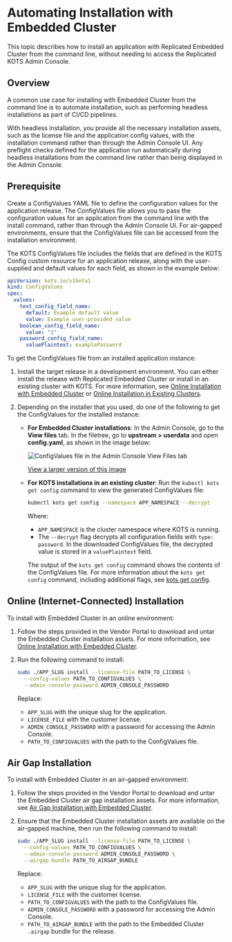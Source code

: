 # Automating Installation with Embedded Cluster

This topic describes how to install an application with Replicated Embedded Cluster from the command line, without needing to access the Replicated KOTS Admin Console.

## Overview

A common use case for installing with Embedded Cluster from the command line is to automate installation, such as performing headless installations as part of CI/CD pipelines.

With headless installation, you provide all the necessary installation assets, such as the license file and the application config values, with the installation command rather than through the Admin Console UI. Any preflight checks defined for the application run automatically during headless installations from the command line rather than being displayed in the Admin Console.

## Prerequisite

Create a ConfigValues YAML file to define the configuration values for the application release. The ConfigValues file allows you to pass the configuration values for an application from the command line with the install command, rather than through the Admin Console UI. For air-gapped environments, ensure that the ConfigValues file can be accessed from the installation environment. 

The KOTS ConfigValues file includes the fields that are defined in the KOTS Config custom resource for an application release, along with the user-supplied and default values for each field, as shown in the example below:

```yaml
apiVersion: kots.io/v1beta1
kind: ConfigValues
spec:
  values:
    text_config_field_name:
      default: Example default value
      value: Example user-provided value
    boolean_config_field_name:
      value: "1"
    password_config_field_name:
      valuePlaintext: examplePassword
```

To get the ConfigValues file from an installed application instance:

1. Install the target release in a development environment. You can either install the release with Replicated Embedded Cluster or install in an existing cluster with KOTS. For more information, see [Online Installation with Embedded Cluster](/enterprise/installing-embedded) or [Online Installation in Existing Clusters](/enterprise/installing-existing-cluster).

1. Depending on the installer that you used, do one of the following to get the ConfigValues for the installed instance:

   * **For Embedded Cluster installations**: In the Admin Console, go to the **View files** tab. In the filetree, go to **upstream > userdata** and open **config.yaml**, as shown in the image below: 

       ![ConfigValues file in the Admin Console View Files tab](/images/admin-console-view-files-configvalues.png)

       [View a larger version of this image](/images/admin-console-view-files-configvalues.png)

   * **For KOTS installations in an existing cluster**: Run the `kubectl kots get config` command to view the generated ConfigValues file:

       ```bash
       kubectl kots get config --namespace APP_NAMESPACE --decrypt 
       ```
       Where:
       * `APP_NAMESPACE` is the cluster namespace where KOTS is running.
       * The `--decrypt` flag decrypts all configuration fields with `type: password`. In the downloaded ConfigValues file, the decrypted value is stored in a `valuePlaintext` field.

       The output of the `kots get config` command shows the contents of the ConfigValues file. For more information about the `kots get config` command, including additional flags, see [kots get config](/reference/kots-cli-get-config).

## Online (Internet-Connected) Installation

To install with Embedded Cluster in an online environment:

1. Follow the steps provided in the Vendor Portal to download and untar the Embedded Cluster installation assets. For more information, see [Online Installation with Embedded Cluster](/enterprise/installing-embedded).

1. Run the following command to install:

    ```bash
    sudo ./APP_SLUG install --license-file PATH_TO_LICENSE \
      --config-values PATH_TO_CONFIGVALUES \
      --admin-console-password ADMIN_CONSOLE_PASSWORD
    ```

    Replace:
    * `APP_SLUG` with the unique slug for the application.
    * `LICENSE_FILE` with the customer license.
    * `ADMIN_CONSOLE_PASSWORD` with a password for accessing the Admin Console.
    * `PATH_TO_CONFIGVALUES` with the path to the ConfigValues file.

## Air Gap Installation

To install with Embedded Cluster in an air-gapped environment:

1. Follow the steps provided in the Vendor Portal to download and untar the Embedded Cluster air gap installation assets. For more information, see [Air Gap Installation with Embedded Cluster](/enterprise/installing-embedded-air-gap).

1. Ensure that the Embedded Cluster installation assets are available on the air-gapped machine, then run the following command to install:

    ```bash
    sudo ./APP_SLUG install --license-file PATH_TO_LICENSE \
      --config-values PATH_TO_CONFIGVALUES \
      --admin-console-password ADMIN_CONSOLE_PASSWORD \
      --airgap-bundle PATH_TO_AIRGAP_BUNDLE
    ```

    Replace:
    * `APP_SLUG` with the unique slug for the application.
    * `LICENSE_FILE` with the customer license.
    * `PATH_TO_CONFIGVALUES` with the path to the ConfigValues file.
    * `ADMIN_CONSOLE_PASSWORD` with a password for accessing the Admin Console.
    * `PATH_TO_AIRGAP_BUNDLE` with the path to the Embedded Cluster `.airgap` bundle for the release.